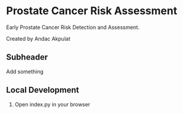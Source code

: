 # Prostate Cancer Risk Assessment

Early Prostate Cancer Risk Detection and Assessment.

Created by Andac Akpulat

## Subheader

Add something

## Local Development

1. Open index.py in your browser
